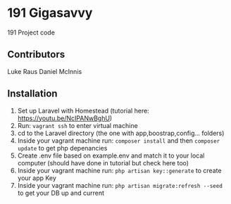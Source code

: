 # 191 Gigasavvy
191 Project code

## Contributors
Luke Raus
Daniel McInnis

## Installation
1. Set up Laravel with Homestead (tutorial here: https://youtu.be/NcIPANwBghU)
2. Run: `vagrant ssh` to enter virtual machine
3. cd to the Laravel directory (the one with app,boostrap,config... folders)
4. Inside your vagrant machine run: `composer install` and then `composer update` to get php depenancies
5. Create .env file based on example.env and match it to your local computer (should have done in tutorial but check here too)
6. Inside your vagrant machine run: `php artisan key::generate` to create your app Key
7. Inside your vagrant machine run: `php artisan migrate:refresh --seed` to get your DB up and current


